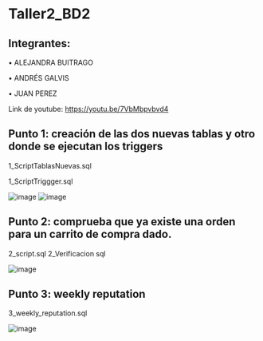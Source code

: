 # Taller2_BD2

## Integrantes: 

• ALEJANDRA BUITRAGO

• ANDRÉS GALVIS 

• JUAN PEREZ

Link de youtube: https://youtu.be/7VbMbpvbvd4

## Punto 1: creación de las dos nuevas tablas y otro donde se ejecutan los triggers

1_ScriptTablasNuevas.sql

1_ScriptTriggger.sql

![image](https://user-images.githubusercontent.com/65428260/158006889-fc6c8bbc-d8e1-4060-9bff-c038a27525eb.png)
![image](https://user-images.githubusercontent.com/65428260/158006907-6bf6a9d9-7413-48db-b7a2-c2e81de02dbe.png)

## Punto 2: comprueba que ya existe una orden para un carrito de compra dado.

2_script.sql
2_Verificacion sql

![image](https://user-images.githubusercontent.com/65410285/157807531-9ceae998-9379-486d-a398-8326340a473c.png)

## Punto 3:  weekly reputation

3_weekly_reputation.sql

![image](https://user-images.githubusercontent.com/65410285/157807669-185bc491-fb9a-4849-b13d-34d5594e1cd3.png)
